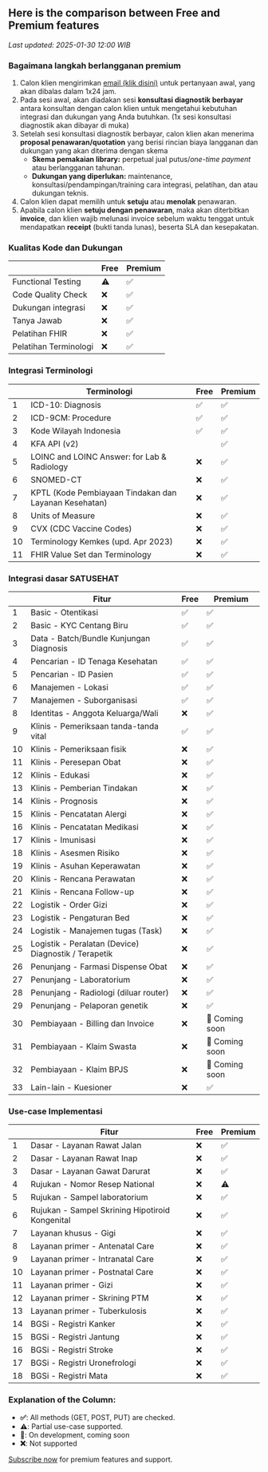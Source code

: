 ## Here is the comparison between Free and Premium features
*Last updated: 2025-01-30 12:00 WIB*

### Bagaimana langkah berlangganan premium
1. Calon klien mengirimkan [email (klik disini)](mailto:ivan.harsono@ivanmd.id?subject=Subscription%20and%20Support%20for%20SATUSEHAT%20Integration&body=Salam%20sehat%2C%20dr.%20Ivan%0A%0ASaya%20berkebutuhan%20untuk%3A%20(sesuaikan%20dengan%20kebutuhan%20Anda)%0A1.%20Integrasi%20Resource%20%5Bsebutkan%5D%0A2.%20Support%20coding%2Fintegrasi%20database%0A3%20....%0A%0AAnda%20dapat%20mengontak%20saya%20kembali%20melalui%3A%0ANama%3A%20%0ANo.%20Whatsapp%3A%0A%0ATerimakasih%20banyak.) untuk pertanyaan awal, yang akan dibalas dalam 1x24 jam.
2. Pada sesi awal, akan diadakan sesi **konsultasi diagnostik berbayar** antara konsultan dengan calon klien untuk mengetahui kebutuhan integrasi dan dukungan yang Anda butuhkan. (1x sesi konsultasi diagnostik akan dibayar di muka)
3. Setelah sesi konsultasi diagnostik berbayar, calon klien akan menerima **proposal penawaran/quotation** yang berisi rincian biaya langganan dan dukungan yang akan diterima dengan skema     
   - **Skema pemakaian library:** perpetual jual putus/*one-time payment* atau berlangganan tahunan.
   - **Dukungan yang diperlukan:** maintenance, konsultasi/pendampingan/training cara integrasi, pelatihan, dan atau dukungan teknis.
4. Calon klien dapat memilih untuk **setuju** atau **menolak** penawaran.
5. Apabila calon klien **setuju dengan penawaran**, maka akan diterbitkan **invoice**, dan klien wajib melunasi invoice sebelum waktu tenggat untuk mendapatkan **receipt** (bukti tanda lunas), beserta SLA dan kesepakatan.

### Kualitas Kode dan Dukungan
|  | Free | Premium |
|----------|------|---------|
| Functional Testing | ⚠️ | ✅ |
| Code Quality Check | ❌ | ✅ |
| Dukungan integrasi | ❌ | ✅ |
| Tanya Jawab | ❌ | ✅ |
| Pelatihan FHIR | ❌ | ✅ |
| Pelatihan Terminologi | ❌ | ✅ |


### Integrasi Terminologi
|  | Terminologi | Free | Premium |
|---|-------------|------|---------|
|1 | ICD-10: Diagnosis | ✅ | ✅ |
|2 | ICD-9CM: Procedure | ✅ | ✅ |
|3 | Kode Wilayah Indonesia | ✅ | ✅ |
|4 | KFA API (v2) |  | ✅ |
|5 | LOINC and LOINC Answer: for Lab & Radiology | ❌ | ✅ |
|6 | SNOMED-CT | ❌ | ✅ |
|7 | KPTL (Kode Pembiayaan Tindakan dan Layanan Kesehatan) | ❌ | ✅ |
|8 | Units of Measure | ❌ | ✅ |
|9 | CVX (CDC Vaccine Codes) | ❌ | ✅ |
|10 | Terminology Kemkes (upd. Apr 2023) | ❌ | ✅ |
|11 | FHIR Value Set dan Terminology | ❌ | ✅ |

### Integrasi dasar SATUSEHAT
|  | Fitur | Free | Premium |
|---|-------------|------|---------|
| 1 | Basic - Otentikasi | ✅ | ✅ |
| 2 | Basic - KYC Centang Biru | ✅ | ✅ |
| 3 | Data - Batch/Bundle Kunjungan Diagnosis | ✅ | ✅ |
| 4 | Pencarian - ID Tenaga Kesehatan | ✅ | ✅ |
| 5 | Pencarian - ID Pasien | ✅ | ✅ |
| 6 | Manajemen - Lokasi | ✅ | ✅ |
| 7 | Manajemen - Suborganisasi | ✅ | ✅ |
| 8 | Identitas - Anggota Keluarga/Wali | ❌ | ✅ |
| 9 | Klinis - Pemeriksaan tanda-tanda vital | ✅ | ✅ |
| 10 | Klinis - Pemeriksaan fisik | ❌ | ✅ |
| 11 | Klinis - Peresepan Obat | ❌ | ✅ |
| 12 | Klinis - Edukasi | ❌ | ✅ |
| 13 | Klinis - Pemberian Tindakan | ❌ | ✅ |
| 14 | Klinis - Prognosis | ❌ | ✅ |
| 15 | Klinis - Pencatatan Alergi | ❌ | ✅ |
| 16 | Klinis - Pencatatan Medikasi | ❌ | ✅ |
| 17 | Klinis - Imunisasi | ❌ | ✅ |
| 18 | Klinis - Asesmen Risiko | ❌ | ✅ |
| 19 | Klinis - Asuhan Keperawatan | ❌ | ✅ |
| 20 | Klinis - Rencana Perawatan | ❌ | ✅ |
| 21 | Klinis - Rencana Follow-up | ❌ | ✅ |
| 22 | Logistik - Order Gizi | ❌ | ✅ |
| 23 | Logistik - Pengaturan Bed | ❌ | ✅ |
| 24 | Logistik - Manajemen tugas (Task) | ❌ | ✅ |
| 25 | Logistik - Peralatan (Device) Diagnostik / Terapetik | ❌ | ✅ |
| 26 | Penunjang - Farmasi Dispense Obat | ❌ | ✅ |
| 27 | Penunjang - Laboratorium | ❌ | ✅ |
| 28 | Penunjang - Radiologi (diluar router) | ❌ | ✅ |
| 29 | Penunjang - Pelaporan genetik | ❌ | ✅ |
| 30 | Pembiayaan - Billing dan Invoice | ❌ | 🚀 Coming soon |
| 31 | Pembiayaan - Klaim Swasta | ❌ | 🚀 Coming soon |
| 32 | Pembiayaan - Klaim BPJS | ❌ | 🚀 Coming soon |
| 33 | Lain-lain - Kuesioner | ❌ | ✅ |

### Use-case Implementasi
|  | Fitur | Free | Premium |
|---|-------------|------|---------|
| 1 | Dasar - Layanan Rawat Jalan | ❌ | ✅ |
| 2 | Dasar - Layanan Rawat Inap | ❌ | ✅ |
| 3 | Dasar - Layanan Gawat Darurat | ❌ | ✅ |
| 4 | Rujukan - Nomor Resep National | ❌ | ⚠️ |
| 5 | Rujukan - Sampel laboratorium | ❌ | ✅ |
| 6 | Rujukan - Sampel Skrining Hipotiroid Kongenital | ❌ | ✅ |
| 7 | Layanan khusus - Gigi | ❌ | ✅ |
| 8 | Layanan primer - Antenatal Care | ❌ | ✅ |
| 9 | Layanan primer - Intranatal Care | ❌ | ✅ |
| 10 | Layanan primer - Postnatal Care | ❌ | ✅ |
| 11 | Layanan primer - Gizi | ❌ | ✅ |
| 12 | Layanan primer - Skrining PTM | ❌ | ✅ |
| 13 | Layanan primer - Tuberkulosis | ❌ | ✅ |
| 14 | BGSi - Registri Kanker | ❌ | ✅ |
| 15 | BGSi - Registri Jantung | ❌ | ✅ |
| 16 | BGSi - Registri Stroke | ❌ | ✅ |
| 17 | BGSi - Registri Uronefrologi | ❌ | ✅ |
| 18 | BGSi - Registri Mata | ❌ | ✅ |

### Explanation of the Column:
- **✅**: All methods (GET, POST, PUT) are checked.
- **⚠️**: Partial use-case supported.
- **🚀**: On development, coming soon
- **❌**: Not supported

[Subscribe now](mailto:ivan.harsono@ivanmd.id?subject=Subscription%20and%20Support%20for%20SATUSEHAT%20Integration&body=Salam%20sehat%2C%20dr.%20Ivan%0A%0ASaya%20berkebutuhan%20untuk%3A%20(sesuaikan%20dengan%20kebutuhan%20Anda)%0A1.%20Integrasi%20Resource%20%5Bsebutkan%5D%0A2.%20Support%20coding%2Fintegrasi%20database%0A3%20....%0A%0AAnda%20dapat%20mengontak%20saya%20kembali%20melalui%3A%0ANama%3A%20%0ANo.%20Whatsapp%3A%0A%0ATerimakasih%20banyak.) for premium features and support.
